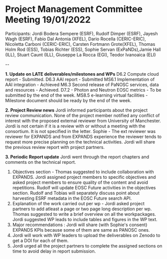 Project Management Committee Meeting 19/01/2022
===============================================

Participants: Jordi Bodera Sempere (ESRF), Rudolf Dimper (ESRF), Jayesh Wagh (ESRF), Fabio Dal Antonia (XFEL), Dario Rocella (CERIC-ERIC), Nicoletta Carboni (CERIC-ERIC), Carsten Fortmann Grote(XFEL), Thomas Holm Rod (ESS), Tobias Richter (ESS), Sophie Servan (ExPaNDs),Jamie Hall (ILL), Stuart Caunt (ILL), Giuseppe La Rocca (EGI), Teodor Ivanoaica (ELI)

--

**1. Update on LATE deliverables/milestones and WPs**
D6.2 Compute cloud report - Submitted.
D6.3 AAI report - Submitted
MS6.1 Implementation of AAI integration - Achieved
M6.3 Second release of PaNOSC services, data and resources - Achieved. 
D7.2 - Photon and Neutron EOSC metrics - To be submitted by the end of the week. 
MS8.5 e-learning virtual facilities - Milestone document should be ready by the end of the week. 

**2. Project Review news**
Jordi informed participants about the project review communication. None of the project member notified any conflict of interest with the proposed external reviewer from University of Manchester.
Jordi is not certain if it is a review with or without a meeting with the consortium. It is not specified in the letter.
Sophie - The ext reviewer was reviewer for EXPANDS and from EXPANDS experience the reviewer tends to request more precise planning on the technical activities.
Jordi will share the previous review report with project partners. 

**3. Periodic Report update**
Jordi went through the report chapters and comments on the technical report.

1. Objectives section - Thomas suggested to include collaboration with EXPANDS. Jordi assigned project members to specific objectives and asked project members to ensure quality of the content and avoid repetitions.
Rudolf will update EOSC Future activities in the objectives section. Rudolf and Tobias will separately discuss point about harvesting ESRF metadata in the EOSC Future search API. 
2. Explanation of the work carried out per wp - Jordi asked project partners to add atleast a page or two page long description per wp. Thomas suggested to write a brief overview on all the workpackages.
Jordi suggested WP leads to include tables and figures in the WP text. 
3. Major recommendations : Jordi will share (with Sophie's consent) EXPANDS KPIs because some of them are same as PANOSC ones.
4. Jordi will work with WP leaders to upload the deliverables on Zenodo to get a DOI for each of them. 
5. Jordi urged all the project partners to complete the assigned sections on time to avoid delay in report submission.





